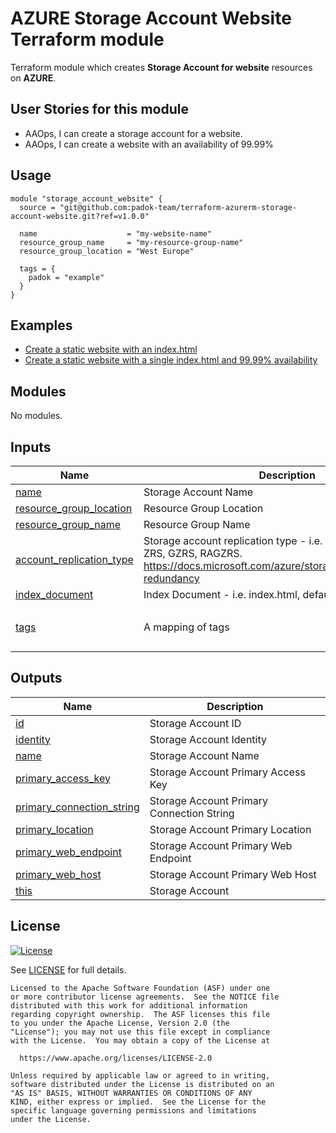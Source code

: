 # AZURE Storage Account Website Terraform module

Terraform module which creates **Storage Account for website** resources on **AZURE**.

## User Stories for this module

- AAOps, I can create a storage account for a website.
- AAOps, I can create a website with an availability of 99.99%

## Usage

```hcl
module "storage_account_website" {
  source = "git@github.com:padok-team/terraform-azurerm-storage-account-website.git?ref=v1.0.0"

  name                    = "my-website-name"
  resource_group_name     = "my-resource-group-name"
  resource_group_location = "West Europe"

  tags = {
    padok = "example"
  }
}
```

## Examples

- [Create a static website with an index.html](examples/create_static_website_with_single_index_html)
- [Create a static website with a single index.html and 99.99% availability](examples/create_static_website_with_single_index_html_ultra_available)

<!-- BEGIN_TF_DOCS -->
## Modules

No modules.

## Inputs

| Name                                                                                                           | Description                                                                                                                                    | Type          | Default                                    | Required |
| -------------------------------------------------------------------------------------------------------------- | ---------------------------------------------------------------------------------------------------------------------------------------------- | ------------- | ------------------------------------------ | :------: |
| <a name="input_name"></a> [name](#input\_name)                                                                 | Storage Account Name                                                                                                                           | `string`      | n/a                                        |   yes    |
| <a name="input_resource_group_location"></a> [resource\_group\_location](#input\_resource\_group\_location)    | Resource Group Location                                                                                                                        | `string`      | n/a                                        |   yes    |
| <a name="input_resource_group_name"></a> [resource\_group\_name](#input\_resource\_group\_name)                | Resource Group Name                                                                                                                            | `string`      | n/a                                        |   yes    |
| <a name="input_account_replication_type"></a> [account\_replication\_type](#input\_account\_replication\_type) | Storage account replication type - i.e. LRS, GRS, RAGRS, ZRS, GZRS, RAGZRS. https://docs.microsoft.com/azure/storage/common/storage-redundancy | `string`      | `"GRS"`                                    |    no    |
| <a name="input_index_document"></a> [index\_document](#input\_index\_document)                                 | Index Document - i.e. index.html, default.html, etc.                                                                                           | `string`      | `"index.html"`                             |    no    |
| <a name="input_tags"></a> [tags](#input\_tags)                                                                 | A mapping of tags                                                                                                                              | `map(string)` | <pre>{<br>  "terraform": "true"<br>}</pre> |    no    |

## Outputs

| Name                                                                                                                | Description                               |
| ------------------------------------------------------------------------------------------------------------------- | ----------------------------------------- |
| <a name="output_id"></a> [id](#output\_id)                                                                          | Storage Account ID                        |
| <a name="output_identity"></a> [identity](#output\_identity)                                                        | Storage Account Identity                  |
| <a name="output_name"></a> [name](#output\_name)                                                                    | Storage Account Name                      |
| <a name="output_primary_access_key"></a> [primary\_access\_key](#output\_primary\_access\_key)                      | Storage Account Primary Access Key        |
| <a name="output_primary_connection_string"></a> [primary\_connection\_string](#output\_primary\_connection\_string) | Storage Account Primary Connection String |
| <a name="output_primary_location"></a> [primary\_location](#output\_primary\_location)                              | Storage Account Primary Location          |
| <a name="output_primary_web_endpoint"></a> [primary\_web\_endpoint](#output\_primary\_web\_endpoint)                | Storage Account Primary Web Endpoint      |
| <a name="output_primary_web_host"></a> [primary\_web\_host](#output\_primary\_web\_host)                            | Storage Account Primary Web Host          |
| <a name="output_this"></a> [this](#output\_this)                                                                    | Storage Account                           |
<!-- END_TF_DOCS -->

## License

[![License](https://img.shields.io/badge/License-Apache%202.0-blue.svg)](https://opensource.org/licenses/Apache-2.0)

See [LICENSE](LICENSE) for full details.

```text
Licensed to the Apache Software Foundation (ASF) under one
or more contributor license agreements.  See the NOTICE file
distributed with this work for additional information
regarding copyright ownership.  The ASF licenses this file
to you under the Apache License, Version 2.0 (the
"License"); you may not use this file except in compliance
with the License.  You may obtain a copy of the License at

  https://www.apache.org/licenses/LICENSE-2.0

Unless required by applicable law or agreed to in writing,
software distributed under the License is distributed on an
"AS IS" BASIS, WITHOUT WARRANTIES OR CONDITIONS OF ANY
KIND, either express or implied.  See the License for the
specific language governing permissions and limitations
under the License.
```
